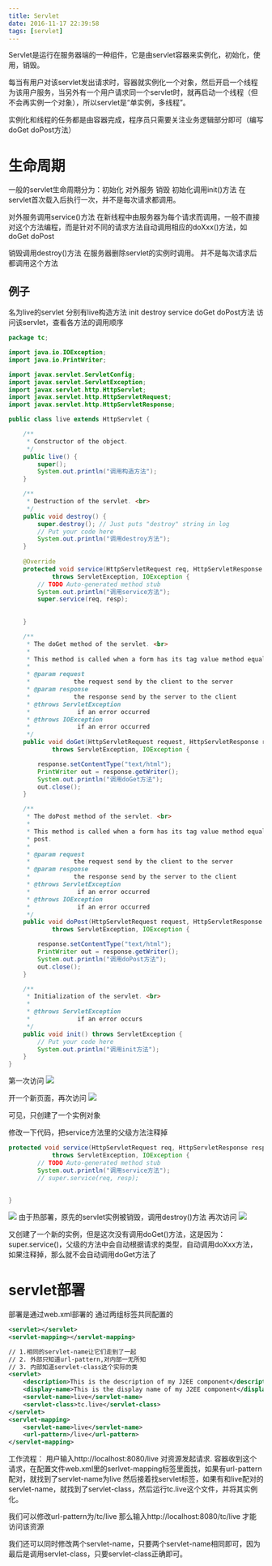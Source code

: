 ```yaml
---
title: Servlet
date: 2016-11-17 22:39:58
tags: [servlet]
---
```

Servlet是运行在服务器端的一种组件，它是由servlet容器来实例化，初始化，使用，销毁。

每当有用户对该servlet发出请求时，容器就实例化一个对象，然后开启一个线程为该用户服务，当另外有一个用户请求同一个servlet时，就再启动一个线程（但不会再实例一个对象），所以servlet是“单实例，多线程”。

实例化和线程的任务都是由容器完成，程序员只需要关注业务逻辑部分即可（编写doGet doPost方法）

<!-- more -->

# 生命周期
一般的servlet生命周期分为：初始化 对外服务 销毁
初始化调用init()方法
在servlet首次载入后执行一次，并不是每次请求都调用。

对外服务调用service()方法
在新线程中由服务器为每个请求而调用，一般不直接对这个方法编程，而是针对不同的请求方法自动调用相应的doXxx()方法，如doGet doPost

销毁调用destroy()方法
在服务器删除servlet的实例时调用。
并不是每次请求后都调用这个方法

## 例子
名为live的servlet
分别有live构造方法 init destroy service doGet doPost方法
访问该servlet，查看各方法的调用顺序
```java
package tc;

import java.io.IOException;
import java.io.PrintWriter;

import javax.servlet.ServletConfig;
import javax.servlet.ServletException;
import javax.servlet.http.HttpServlet;
import javax.servlet.http.HttpServletRequest;
import javax.servlet.http.HttpServletResponse;

public class live extends HttpServlet {

	/**
	 * Constructor of the object.
	 */
	public live() {
		super();
		System.out.println("调用构造方法");
	}

	/**
	 * Destruction of the servlet. <br>
	 */
	public void destroy() {
		super.destroy(); // Just puts "destroy" string in log
		// Put your code here
		System.out.println("调用destroy方法");
	}
	
	@Override
	protected void service(HttpServletRequest req, HttpServletResponse resp)
			throws ServletException, IOException {
		// TODO Auto-generated method stub
		System.out.println("调用service方法");
		super.service(req, resp);
		
		
	}

	/**
	 * The doGet method of the servlet. <br>
	 * 
	 * This method is called when a form has its tag value method equals to get.
	 * 
	 * @param request
	 *            the request send by the client to the server
	 * @param response
	 *            the response send by the server to the client
	 * @throws ServletException
	 *             if an error occurred
	 * @throws IOException
	 *             if an error occurred
	 */
	public void doGet(HttpServletRequest request, HttpServletResponse response)
			throws ServletException, IOException {

		response.setContentType("text/html");
		PrintWriter out = response.getWriter();
		System.out.println("调用doGet方法");
		out.close();
	}

	/**
	 * The doPost method of the servlet. <br>
	 * 
	 * This method is called when a form has its tag value method equals to
	 * post.
	 * 
	 * @param request
	 *            the request send by the client to the server
	 * @param response
	 *            the response send by the server to the client
	 * @throws ServletException
	 *             if an error occurred
	 * @throws IOException
	 *             if an error occurred
	 */
	public void doPost(HttpServletRequest request, HttpServletResponse response)
			throws ServletException, IOException {

		response.setContentType("text/html");
		PrintWriter out = response.getWriter();
		System.out.println("调用doPost方法");
		out.close();
	}

	/**
	 * Initialization of the servlet. <br>
	 * 
	 * @throws ServletException
	 *             if an error occurs
	 */
	public void init() throws ServletException {
		// Put your code here
		System.out.println("调用init方法");
	}
}

```
第一次访问
![](http://7xqwwf.com1.z0.glb.clouddn.com/1.png)

 开一个新页面，再次访问
 ![](http://7xqwwf.com1.z0.glb.clouddn.com/2.png)

 可见，只创建了一个实例对象

修改一下代码，把service方法里的父级方法注释掉

```java
protected void service(HttpServletRequest req, HttpServletResponse resp)
			throws ServletException, IOException {
		// TODO Auto-generated method stub
		System.out.println("调用service方法");
		// super.service(req, resp);
		
		
}
```
![](http://7xqwwf.com1.z0.glb.clouddn.com/3.png)
由于热部署，原先的servlet实例被销毁，调用destroy()方法
再次访问
![](http://7xqwwf.com1.z0.glb.clouddn.com/4.png)

 又创建了一个新的实例，但是这次没有调用doGet()方法，这是因为：
super.service()，父级的方法中会自动根据请求的类型，自动调用doXxx方法，如果注释掉，那么就不会自动调用doGet方法了

# servlet部署
部署是通过web.xml部署的
通过两组标签共同配置的
```xml
<servlet></servlet>
<servlet-mapping></servlet-mapping>
```
```xml
// 1.相同的servlet-name让它们走到了一起
// 2. 外部只知道url-pattern,对内部一无所知
// 3. 内部知道servlet-class这个实际的类
<servlet>
    <description>This is the description of my J2EE component</description>
    <display-name>This is the display name of my J2EE component</display-name>
    <servlet-name>live</servlet-name>
    <servlet-class>tc.live</servlet-class>
</servlet>  
<servlet-mapping>
    <servlet-name>live</servlet-name>
    <url-pattern>/live</url-pattern>
</servlet-mapping>  
```
工作流程：
用户输入http://localhost:8080/live 对资源发起请求.
容器收到这个请求，在配置文件web.xml里的serlvet-mapping标签里面找，如果有url-pattern配对，就找到了servlet-name为live
然后接着找servlet标签，如果有和live配对的servlet-name，就找到了servlet-class，然后运行tc.live这个文件，并将其实例化。

我们可以修改url-pattern为/tc/live
那么输入http://localhost:8080/tc/live 才能访问该资源

我们还可以同时修改两个servlet-name，只要两个servlet-name相同即可，因为最后是调用servlet-class，只要servlet-class正确即可。
